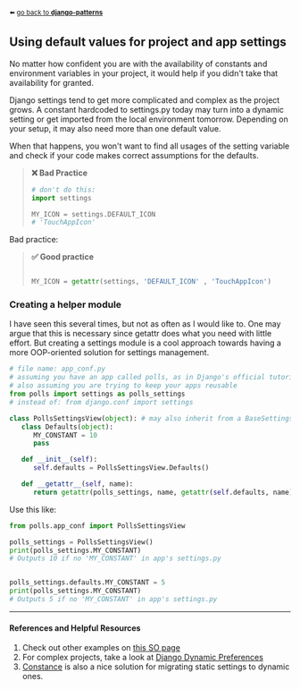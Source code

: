 <sub>:arrow_left: [go back to **django-patterns**](../../../README.md)</sub>

## Using default values for project and app settings

No matter how confident you are with the availability of constants and environment variables in your project, it would help if you didn't take that availability for granted.

Django settings tend to get more complicated and complex as the project grows. A constant hardcoded to settings.py today may turn into a dynamic setting or get imported from the local environment tomorrow. Depending on your setup, it may also need more than one default value.

When that happens, you won't want to find all usages of the setting variable and check if your code makes correct assumptions for the defaults.

> **❌ Bad Practice**
> ```python
> # don't do this:
> import settings
> 
> MY_ICON = settings.DEFAULT_ICON
> # 'TouchAppIcon'
> ```

Bad practice:


> **✅ Good practice**
>
> ```python
> 
> MY_ICON = getattr(settings, 'DEFAULT_ICON' , 'TouchAppIcon')
> ```

### Creating a helper module

I have seen this several times, but not as often as I would like to.
One may argue that this is necessary since getattr does what you need with little effort.
But creating a settings module is a cool approach towards having a more OOP-oriented solution for settings management.

```python
# file name: app_conf.py
# assuming you have an app called polls, as in Django's official tutorial.
# also assuming you are trying to keep your apps reusable
from polls import settings as polls_settings
# instead of: from django.conf import settings

class PollsSettingsView(object): # may also inherit from a BaseSettingsView or a mixin
   class Defaults(object):
      MY_CONSTANT = 10
      pass

   def __init__(self):
      self.defaults = PollsSettingsView.Defaults()

   def __getattr__(self, name):
      return getattr(polls_settings, name, getattr(self.defaults, name))
```
Use this like:
```python
from polls.app_conf import PollsSettingsView

polls_settings = PollsSettingsView()
print(polls_settings.MY_CONSTANT)
# Outputs 10 if no 'MY_CONSTANT' in app's settings.py


polls_settings.defaults.MY_CONSTANT = 5
print(polls_settings.MY_CONSTANT)
# Outputs 5 if no 'MY_CONSTANT' in app's settings.py
```

---

#### References and Helpful Resources
1. Check out other examples on [this SO page]([https://github.com/gokhanmeteerturk/django-patterns](https://stackoverflow.com/questions/5601590/how-to-define-a-default-value-for-a-custom-django-setting))
2. For complex projects, take a look at [Django Dynamic Preferences](https://github.com/agateblue/django-dynamic-preferences)
3. [Constance](https://github.com/jazzband/django-constance) is also a nice solution for migrating static settings to dynamic ones.

